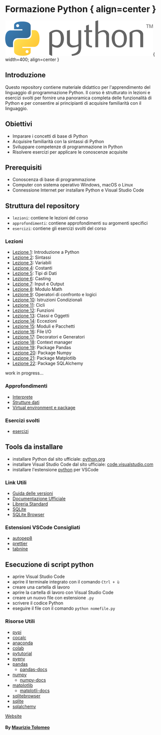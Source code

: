 # Formazione Python { align=center }

![awesome logo of python](./assets/images/Python-Logo.png){ width=400; align=center }

## Introduzione

Questo repository contiene materiale didattico per l'apprendimento del linguaggio di programmazione Python. Il corso è strutturato in lezioni e esercizi svolti per fornire una panoramica completa delle funzionalità di Python e per consentire ai principianti di acquisire familiarità con il linguaggio.

## Obiettivi

- Imparare i concetti di base di Python
- Acquisire familiarità con la sintassi di Python
- Sviluppare competenze di programmazione in Python
- Risolvere esercizi per applicare le conoscenze acquisite

## Prerequisiti

- Conoscenza di base di programmazione
- Computer con sistema operativo Windows, macOS o Linux
- Connessione Internet per installare Python e Visual Studio Code

## Struttura del repository

- `lezioni`: contiene le lezioni del corso
- `approfondimenti`: contiene approfondimenti su argomenti specifici
- `esercizi`: contiene gli esercizi svolti del corso

### Lezioni

- [Lezione 1](/lezioni/lezione1.md): Introduzione a Python
- [Lezione 2](/lezioni/lezione2.md): Sintassi
- [Lezione 3](/lezioni/lezione3.md): Variabili
- [Lezione 4](/lezioni/lezione4.md): Costanti
- [Lezione 5](/lezioni/lezione5.md): Tipi di Dati
- [Lezione 6](/lezioni/lezione6.md): Casting
- [Lezione 7](/lezioni/lezione7.md): Input e Output
- [Lezione 8](/lezioni/lezione8.md): Modulo Math
- [Lezione 9](/lezioni/lezione9.md): Operatori di confronto e logici
- [Lezione 10](/lezioni/lezione10.md): Istruzioni Condizionali
- [Lezione 11](/lezioni/lezione11.md): Cicli
- [Lezione 12](/lezioni/lezione12.md): Funzioni
- [Lezione 13](/lezioni/lezione13.md): Classi e Oggetti
- [Lezione 14](/lezioni/lezione14.md): Eccezioni
- [Lezione 15](/lezioni/lezione15.md): Moduli e Pacchetti
- [Lezione 16](/lezioni/lezione16.md): File I/O
- [Lezione 17](/lezioni/lezione17.md): Decoratori e Generatori
- [Lezione 18](/lezioni/lezione18.md): Context manager
- [Lezione 19](/lezioni/lezione19.md): Package Pandas
- [Lezione 20](/lezioni/lezione20.md): Package Numpy
- [Lezione 21](/lezioni/lezione21.md): Package Matplotlib
- [Lezione 22](/lezioni/lezione22.md): Package SQLAlchemy

work in progress...

### Approfondimenti

- [Interprete](/approfondimenti/Interprete.md)
- [Strutture dati](/approfondimenti/StruttureDati.md)
- [Virtual environment e package](/approfondimenti/VEP.md)

### Esercizi svolti

- [esercizi](/esercizi/esercizi.md)

## Tools da installare

- installare Python dal sito ufficiale: [python.org](https://www.python.org/downloads/)
- installare Visual Studio Code dal sito ufficiale: [code.visualstudio.com](https://code.visualstudio.com/)
- installare l'estensione [python](https://marketplace.visualstudio.com/items?itemName=ms-python.python) per VSCode

### Link Utili

- [Guida delle versioni](https://devguide.python.org/versions/#versions)
- [Documentazione Ufficiale](https://www.python.org/doc/)
- [Libreria Standard](https://docs.python.org/3/library/index.html)
- [SQLite](https://www.tutorialspoint.com/sqlite/sqlite_installation.htm)
- [SQLite Browser](https://sqlitebrowser.org/dl/)

### Estensioni VSCode Consigliati

- [autopep8](https://marketplace.visualstudio.com/items?itemName=ms-python.autopep8)
- [prettier](https://marketplace.visualstudio.com/items?itemName=esbenp.prettier-vscode)
- [tabnine](https://marketplace.visualstudio.com/items?itemName=TabNine.tabnine-vscode)

## Esecuzione di script python

- aprire Visual Studio Code
- aprire il terminale integrato con il comando `Ctrl + ù`
- creare una cartella di lavoro
- aprire la cartella di lavoro con Visual Studio Code
- creare un nuovo file con estensione `.py`
- scrivere il codice Python
- eseguire il file con il comando `python nomefile.py`

### Risorse Utili

- [pypi](https://pypi.org/)
- [cocalc](https://cocalc.com/)
- [anaconda](https://www.anaconda.com/)
- [colab](https://colab.research.google.com/)
- [pytutorial](https://pytutorial-it.readthedocs.io/it/)
- [pyenv](https://github.com/malexer/cheatsheets/blob/master/pyenv.md)
- [pandas](https://pandas.pydata.org/)
  - [pandas-docs](https://pandas.pydata.org/docs/reference/index.html)
- [numpy](https://numpy.org/)
  - [numpy-docs](https://numpy.org/doc/stable/reference/index.html#reference)
- [matplotlib](https://matplotlib.org/)
  - [matplotli-docs](https://matplotlib.org/stable/api/index)
- [sqlitebrowser](https://sqlitebrowser.org/)
- [sqlite](https://www.sqlite.org/)
- [sqlalchemy](https://www.sqlalchemy.org/)

[Website](https://moris88.github.io/formazione-python/)

#### By [Maurizio Tolomeo](https://github.com/moris88)
